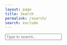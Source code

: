 ```yaml
---
layout: page
title: Search
permalink: /search/
search: exclude
---
```


<div id="search-container">
    <input type="text" id="search-input" placeholder="Type to search...">
    <ul id="results-container" id="content"></ul>
</div>

<script src="{{ site.baseurl }}/simple-jekyll-search.min.js" type="text/javascript"></script>

<script>
    SimpleJekyllSearch({
    searchInput: document.getElementById('search-input'),
    resultsContainer: document.getElementById('results-container'),
    searchResultTemplate: '<div style="text-align: left !important;"><a href="{url}"><h1 style="text-align:left !important;">{title}</h1></a><span style="text-align:left !important;">{date}</span></div>',
    json: '{{ site.baseurl }}/search.json'
    });
</script>

